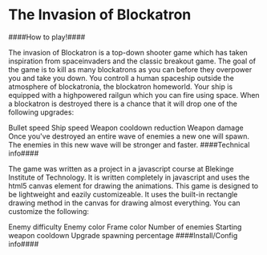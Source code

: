 The Invasion of Blockatron
==================

####How to play!####

The invasion of Blockatron is a top-down shooter game which has taken inspiration from spaceinvaders and the classic breakout game.
The goal of the game is to kill as many blockatrons as you can before they overpower you and take you down. You controll a human spaceship outside the atmosphere of blockatronia, the blockatron homeworld. Your ship is equipped with a highpowered railgun which you can fire using space. When a blockatron is destroyed there is a chance that it will drop one of the following upgrades:

Bullet speed
Ship speed
Weapon cooldown reduction
Weapon damage
Once you've destroyed an entire wave of enemies a new one will spawn. The enemies in this new wave will be stronger and faster.
####Technical info####

The game was written as a project in a javascript course at Blekinge Institute of Technology. It is written completely in javascript and uses the html5 canvas element for drawing the animations. This game is designed to be lightweight and eazily customizeable. It uses the built-in rectangle drawing method in the canvas for drawing almost everything. You can customize the following:

Enemy difficulty
Enemy color
Frame color
Number of enemies
Starting weapon cooldown
Upgrade spawning percentage
####Install/Config info####
